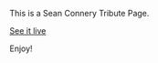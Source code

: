 This is a Sean Connery Tribute Page.

[See it live](https://sifodiaz.github.io/sifodiaz-Sean-Connery-Tribute-Page/)

Enjoy!
